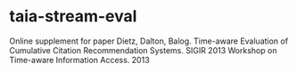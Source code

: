 taia-stream-eval
================

Online supplement for paper Dietz, Dalton, Balog. Time-aware Evaluation of Cumulative Citation Recommendation Systems. SIGIR 2013 Workshop on Time-aware Information Access. 2013
